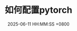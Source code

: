---
title: 如何配置pytorch
date: 2025-06-11 HH:MM:SS +0800
categories: [machine_learning, pytorch]
tags: [机器学习库]     # TAG names should always 
author: <moxingyu66>
description: 2025/6/11日安装pytorch机器学习库教程
---